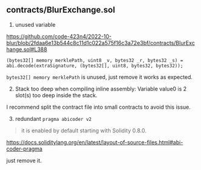 ## contracts/BlurExchange.sol

1. unused variable

https://github.com/code-423n4/2022-10-blur/blob/2fdaa6e13b544c8c11d1c022a575f16c3a72e3bf/contracts/BlurExchange.sol#L388

```solidity
(bytes32[] memory merklePath, uint8 _v, bytes32 _r, bytes32 _s) = abi.decode(extraSignature, (bytes32[], uint8, bytes32, bytes32));
```

`bytes32[] memory merklePath` is unused, just remove it works as expected.

2. Stack too deep when compiling inline assembly: Variable value0 is 2 slot(s) too deep inside the stack.

I recommend split the contract file into small contracts to avoid this issue.

3. redundant `pragma abicoder v2`

> it is enabled by default starting with Solidity 0.8.0.

https://docs.soliditylang.org/en/latest/layout-of-source-files.html#abi-coder-pragma


just remove it.